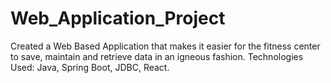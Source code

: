 # Web_Application_Project
Created a Web Based Application that makes it easier for the fitness center to save, maintain and retrieve data in an igneous fashion. Technologies Used: Java, Spring Boot, JDBC, React. 
